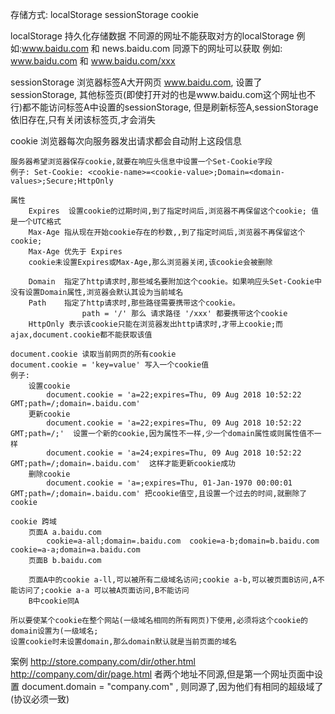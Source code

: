 存储方式:
    localStorage
    sessionStorage
    cookie

localStorage
    持久化存储数据
    不同源的网址不能获取对方的localStorage 例如:www.baidu.com 和 news.baidu.com
    同源下的网址可以获取 例如: www.baidu.com 和 www.baidu.com/xxx


sessionStorage
    浏览器标签A大开网页 www.baidu.com, 设置了sessionStorage,
    其他标签页(即使打开对的也是www.baidu.com这个网址也不行)都不能访问标签A中设置的sessionStorage,
    但是刷新标签A,sessionStorage依旧存在,只有关闭该标签页,才会消失

cookie
    浏览器每次向服务器发出请求都会自动附上这段信息

    服务器希望浏览器保存cookie,就要在响应头信息中设置一个Set-Cookie字段
    例子: Set-Cookie: <cookie-name>=<cookie-value>;Domain=<domain-values>;Secure;HttpOnly

    属性
        Expires  设置cookie的过期时间,到了指定时间后,浏览器不再保留这个cookie; 值是一个UTC格式
        Max-Age 指从现在开始cookie存在的秒数,,到了指定时间后,浏览器不再保留这个cookie;
        Max-Age 优先于 Expires
        cookie未设置Expires或Max-Age,那么浏览器关闭,该cookie会被删除

        Domain  指定了http请求时,那些域名要附加这个cookie。如果响应头Set-Cookie中没有设置Domain属性,浏览器会默认其设为当前域名
        Path    指定了http请求时,那些路径需要携带这个cookie。
                    path = '/' 那么 请求路径 '/xxx' 都要携带这个cookie 
        HttpOnly 表示该cookie只能在浏览器发出http请求时,才带上cookie;而ajax,document.cookie都不能获取该值

    document.cookie 读取当前网页的所有cookie
    document.cookie = 'key=value' 写入一个cookie值
    例子:
        设置cookie
            document.cookie = 'a=22;expires=Thu, 09 Aug 2018 10:52:22 GMT;path=/;domain=.baidu.com'
        更新cookie
            document.cookie = 'a=22;expires=Thu, 09 Aug 2018 10:52:22 GMT;path=/;'  设置一个新的cookie,因为属性不一样,少一个domain属性或则属性值不一样
            document.cookie = 'a=24;expires=Thu, 09 Aug 2018 10:52:22 GMT;path=/;domain=.baidu.com'  这样才能更新cookie成功
        删除cookie
            document.cookie = 'a=;expires=Thu, 01-Jan-1970 00:00:01 GMT;path=/;domain=.baidu.com' 把cookie值空,且设置一个过去的时间,就删除了cookie

    cookie 跨域
        页面A a.baidu.com 
            cookie=a-all;domain=.baidu.com  cookie=a-b;domain=b.baidu.com  cookie=a-a;domain=a.baidu.com
        页面B b.baidu.com

        页面A中的cookie a-ll,可以被所有二级域名访问;cookie a-b,可以被页面B访问,A不能访问了;cookie a-a 可以被A页面访问,B不能访问
        B中cookie同A

    所以要使某个cookie在整个网站(一级域名相同的所有网页)下使用,必须将这个cookie的domain设置为(一级域名;
    设置cookie时未设置domain,那么domain默认就是当前页面的域名

案例
    http://store.company.com/dir/other.html
    http://company.com/dir/page.html
    者两个地址不同源,但是第一个网址页面中设置 document.domain = "company.com" ,
    则同源了,因为他们有相同的超级域了(协议必须一致)

    